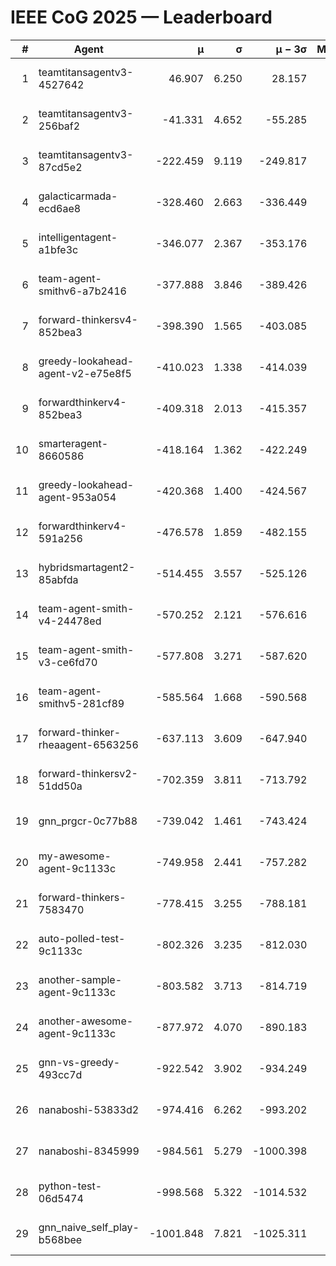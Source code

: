 # IEEE CoG 2025 — Leaderboard

| # | Agent | μ | σ | μ − 3σ | Matches | Updated |
|---:|---|---:|---:|---:|---:|---|
| 1 | teamtitansagentv3-4527642 | 46.907 | 6.250 | 28.157 | 21850 | 2025-08-25 12:31 |
| 2 | teamtitansagentv3-256baf2 | -41.331 | 4.652 | -55.285 | 22216 | 2025-08-25 12:31 |
| 3 | teamtitansagentv3-87cd5e2 | -222.459 | 9.119 | -249.817 | 22746 | 2025-08-25 12:31 |
| 4 | galacticarmada-ecd6ae8 | -328.460 | 2.663 | -336.449 | 20460 | 2025-08-25 12:31 |
| 5 | intelligentagent-a1bfe3c | -346.077 | 2.367 | -353.176 | 18740 | 2025-08-25 12:31 |
| 6 | team-agent-smithv6-a7b2416 | -377.888 | 3.846 | -389.426 | 21720 | 2025-08-25 12:31 |
| 7 | forward-thinkersv4-852bea3 | -398.390 | 1.565 | -403.085 | 18158 | 2025-08-25 12:31 |
| 8 | greedy-lookahead-agent-v2-e75e8f5 | -410.023 | 1.338 | -414.039 | 22586 | 2025-08-25 12:31 |
| 9 | forwardthinkerv4-852bea3 | -409.318 | 2.013 | -415.357 | 18684 | 2025-08-25 12:31 |
| 10 | smarteragent-8660586 | -418.164 | 1.362 | -422.249 | 18684 | 2025-08-25 12:31 |
| 11 | greedy-lookahead-agent-953a054 | -420.368 | 1.400 | -424.567 | 20226 | 2025-08-25 12:31 |
| 12 | forwardthinkerv4-591a256 | -476.578 | 1.859 | -482.155 | 18129 | 2025-08-25 12:31 |
| 13 | hybridsmartagent2-85abfda | -514.455 | 3.557 | -525.126 | 18541 | 2025-08-25 12:31 |
| 14 | team-agent-smith-v4-24478ed | -570.252 | 2.121 | -576.616 | 21936 | 2025-08-25 12:31 |
| 15 | team-agent-smith-v3-ce6fd70 | -577.808 | 3.271 | -587.620 | 22516 | 2025-08-25 12:31 |
| 16 | team-agent-smithv5-281cf89 | -585.564 | 1.668 | -590.568 | 21120 | 2025-08-25 12:31 |
| 17 | forward-thinker-rheaagent-6563256 | -637.113 | 3.609 | -647.940 | 20430 | 2025-08-25 12:31 |
| 18 | forward-thinkersv2-51dd50a | -702.359 | 3.811 | -713.792 | 21270 | 2025-08-25 12:31 |
| 19 | gnn_prgcr-0c77b88 | -739.042 | 1.461 | -743.424 | 19280 | 2025-08-25 12:31 |
| 20 | my-awesome-agent-9c1133c | -749.958 | 2.441 | -757.282 | 22160 | 2025-08-25 12:31 |
| 21 | forward-thinkers-7583470 | -778.415 | 3.255 | -788.181 | 20000 | 2025-08-25 12:31 |
| 22 | auto-polled-test-9c1133c | -802.326 | 3.235 | -812.030 | 22720 | 2025-08-25 12:31 |
| 23 | another-sample-agent-9c1133c | -803.582 | 3.713 | -814.719 | 21960 | 2025-08-25 12:31 |
| 24 | another-awesome-agent-9c1133c | -877.972 | 4.070 | -890.183 | 23760 | 2025-08-25 12:31 |
| 25 | gnn-vs-greedy-493cc7d | -922.542 | 3.902 | -934.249 | 17100 | 2025-08-25 12:31 |
| 26 | nanaboshi-53833d2 | -974.416 | 6.262 | -993.202 | 17100 | 2025-08-25 12:31 |
| 27 | nanaboshi-8345999 | -984.561 | 5.279 | -1000.398 | 18010 | 2025-08-25 12:31 |
| 28 | python-test-06d5474 | -998.568 | 5.322 | -1014.532 | 17710 | 2025-08-25 12:31 |
| 29 | gnn_naive_self_play-b568bee | -1001.848 | 7.821 | -1025.311 | 17760 | 2025-08-25 12:31 |
